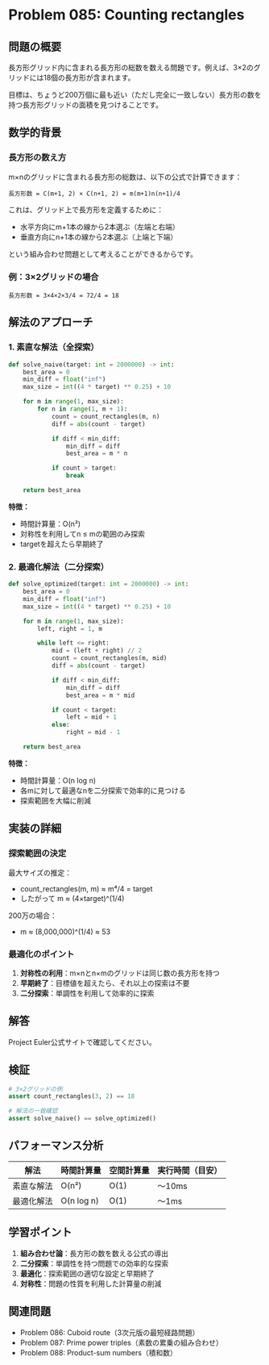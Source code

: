 # Problem 085: Counting rectangles

## 問題の概要

長方形グリッド内に含まれる長方形の総数を数える問題です。例えば、3×2のグリッドには18個の長方形が含まれます。

目標は、ちょうど200万個に最も近い（ただし完全に一致しない）長方形の数を持つ長方形グリッドの面積を見つけることです。

## 数学的背景

### 長方形の数え方

m×nのグリッドに含まれる長方形の総数は、以下の公式で計算できます：

```
長方形数 = C(m+1, 2) × C(n+1, 2) = m(m+1)n(n+1)/4
```

これは、グリッド上で長方形を定義するために：
- 水平方向にm+1本の線から2本選ぶ（左端と右端）
- 垂直方向にn+1本の線から2本選ぶ（上端と下端）

という組み合わせ問題として考えることができるからです。

### 例：3×2グリッドの場合

```
長方形数 = 3×4×2×3/4 = 72/4 = 18
```

## 解法のアプローチ

### 1. 素直な解法（全探索）

```python
def solve_naive(target: int = 2000000) -> int:
    best_area = 0
    min_diff = float("inf")
    max_size = int((4 * target) ** 0.25) + 10

    for m in range(1, max_size):
        for n in range(1, m + 1):
            count = count_rectangles(m, n)
            diff = abs(count - target)

            if diff < min_diff:
                min_diff = diff
                best_area = m * n

            if count > target:
                break

    return best_area
```

**特徴：**
- 時間計算量：O(n²)
- 対称性を利用してn ≤ mの範囲のみ探索
- targetを超えたら早期終了

### 2. 最適化解法（二分探索）

```python
def solve_optimized(target: int = 2000000) -> int:
    best_area = 0
    min_diff = float("inf")
    max_size = int((4 * target) ** 0.25) + 10

    for m in range(1, max_size):
        left, right = 1, m

        while left <= right:
            mid = (left + right) // 2
            count = count_rectangles(m, mid)
            diff = abs(count - target)

            if diff < min_diff:
                min_diff = diff
                best_area = m * mid

            if count < target:
                left = mid + 1
            else:
                right = mid - 1

    return best_area
```

**特徴：**
- 時間計算量：O(n log n)
- 各mに対して最適なnを二分探索で効率的に見つける
- 探索範囲を大幅に削減

## 実装の詳細

### 探索範囲の決定

最大サイズの推定：
- count_rectangles(m, m) ≈ m⁴/4 = target
- したがって m ≈ (4×target)^(1/4)

200万の場合：
- m ≈ (8,000,000)^(1/4) ≈ 53

### 最適化のポイント

1. **対称性の利用**：m×nとn×mのグリッドは同じ数の長方形を持つ
2. **早期終了**：目標値を超えたら、それ以上の探索は不要
3. **二分探索**：単調性を利用して効率的に探索

## 解答

Project Euler公式サイトで確認してください。

## 検証

```python
# 3×2グリッドの例
assert count_rectangles(3, 2) == 18

# 解法の一致確認
assert solve_naive() == solve_optimized()
```

## パフォーマンス分析

| 解法 | 時間計算量 | 空間計算量 | 実行時間（目安） |
|------|------------|------------|------------------|
| 素直な解法 | O(n²) | O(1) | 〜10ms |
| 最適化解法 | O(n log n) | O(1) | 〜1ms |

## 学習ポイント

1. **組み合わせ論**：長方形の数を数える公式の導出
2. **二分探索**：単調性を持つ問題での効率的な探索
3. **最適化**：探索範囲の適切な設定と早期終了
4. **対称性**：問題の性質を利用した計算量の削減

## 関連問題

- Problem 086: Cuboid route（3次元版の最短経路問題）
- Problem 087: Prime power triples（素数の累乗の組み合わせ）
- Problem 088: Product-sum numbers（積和数）
